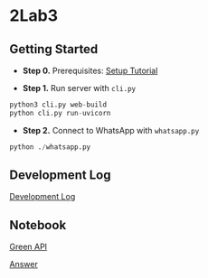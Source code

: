 # 2Lab3
## Getting Started

- **Step 0.** Prerequisites: [Setup Tutorial](https://github.com/Shaunwei/RealChar#-prerequisites)

- **Step 1.** Run server with `cli.py`

```python
python3 cli.py web-build
python cli.py run-uvicorn
```

- **Step 2.** Connect to WhatsApp with `whatsapp.py`

```python
python ./whatsapp.py
```



## Development Log

[Development Log](./log/log.md)



## Notebook 

[Green API](./log/APIs.md)

[Answer](./log/Answer.md)


